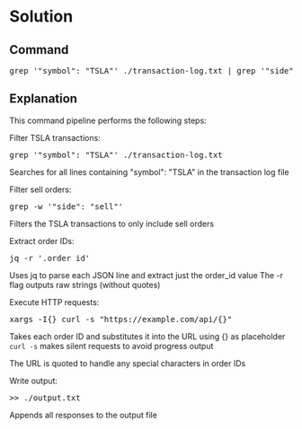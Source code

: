 # Solution

## Command

<pre>
grep '"symbol": "TSLA"' ./transaction-log.txt | grep '"side": "sell"' | jq -r '.order_id' | xargs -I{} curl -s "https://example.com/api/{}" >> ./output.txt
</pre>


## Explanation
This command pipeline performs the following steps:

Filter TSLA transactions:
<pre>
grep '"symbol": "TSLA"' ./transaction-log.txt
</pre>
Searches for all lines containing "symbol": "TSLA" in the transaction log file

Filter sell orders:
<pre>
grep -w '"side": "sell"'
</pre>

Filters the TSLA transactions to only include sell orders

Extract order IDs:

<pre>
jq -r '.order_id'
</pre>
Uses jq to parse each JSON line and extract just the order_id value
The -r flag outputs raw strings (without quotes)

Execute HTTP requests:
<pre>
xargs -I{} curl -s "https://example.com/api/{}"
</pre>
Takes each order ID and substitutes it into the URL using {} as placeholder  
```curl -s``` makes silent requests to avoid progress output

The URL is quoted to handle any special characters in order IDs

Write output:

<pre>
>> ./output.txt
</pre>
Appends all responses to the output file